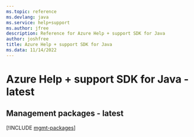 ```yaml
---
ms.topic: reference
ms.devlang: java
ms.service: help+support
ms.author: jfree
description: Reference for Azure Help + support SDK for Java
author: joshfree
title: Azure Help + support SDK for Java
ms.data: 11/14/2022
---
```

# Azure Help + support SDK for Java - latest

## Management packages - latest
[!INCLUDE [mgmt-packages](help-+-support-mgmt-index.md)]